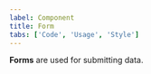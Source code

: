 ```yaml
---
label: Component
title: Form
tabs: ['Code', 'Usage', 'Style']
---
```


<page-intro>**Forms** are used for submitting data.</page-intro>

<component 
    name="Form"
    component="form" 
    variation="form"
    codepen="pdWorZ"
    hasReactVersion="true"
    hasAngularVersion="true"
    >
</component>
<component-docs component="form"></component-docs>

